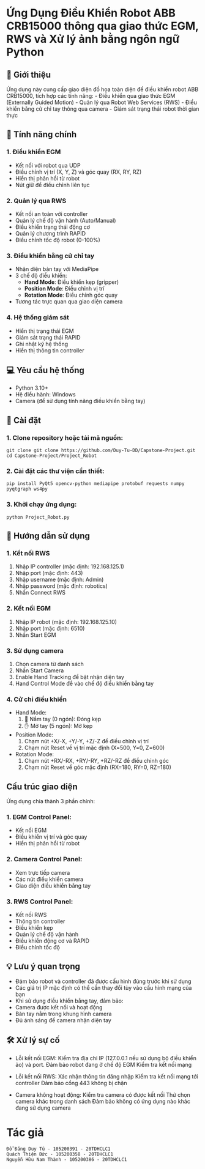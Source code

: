 # Ứng Dụng Điều Khiển Robot ABB CRB15000 thông qua giao thức EGM, RWS và Xử lý ảnh bằng ngôn ngữ Python

## 📌 Giới thiệu

Ứng dụng này cung cấp giao diện đồ họa toàn diện để điều khiển robot ABB CRB15000, tích hợp các tính năng:
    - Điều khiển qua giao thức EGM (Externally Guided Motion)
    - Quản lý qua Robot Web Services (RWS)
    - Điều khiển bằng cử chỉ tay thông qua camera
    - Giám sát trạng thái robot thời gian thực

## 🧠 Tính năng chính
### 1. Điều khiển EGM
- Kết nối với robot qua UDP
- Điều chỉnh vị trí (X, Y, Z) và góc quay (RX, RY, RZ)
- Hiển thị phản hồi từ robot
- Nút giữ để điều chỉnh liên tục

### 2. Quản lý qua RWS
- Kết nối an toàn với controller
- Quản lý chế độ vận hành (Auto/Manual)
- Điều khiển trạng thái động cơ
- Quản lý chương trình RAPID
- Điều chỉnh tốc độ robot (0-100%)

### 3. Điều khiển bằng cử chỉ tay
- Nhận diện bàn tay với MediaPipe
- 3 chế độ điều khiển:
    - **Hand Mode**: Điều khiển kẹp (gripper)
    - **Position Mode**: Điều chỉnh vị trí
    - **Rotation Mode**: Điều chỉnh góc quay
- Tương tác trực quan qua giao diện camera

### 4. Hệ thống giám sát
- Hiển thị trạng thái EGM
- Giám sát trạng thái RAPID
- Ghi nhật ký hệ thống
- Hiển thị thông tin controller

## 💻 Yêu cầu hệ thống
- Python 3.10+
- Hệ điều hành: Windows
- Camera (để sử dụng tính năng điều khiển bằng tay)

## 🔧 Cài đặt
### 1. Clone repository hoặc tải mã nguồn:
    git clone git clone https://github.com/Duy-Tu-DD/Capstone-Project.git
    cd Capstone-Project/Project_Robot

### 2. Cài đặt các thư viện cần thiết:
    pip install PyQt5 opencv-python mediapipe protobuf requests numpy pyqtgraph ws4py

### 3. Khởi chạy ứng dụng:
    python Project_Robot.py

## 📘 Hướng dẫn sử dụng
### 1. Kết nối RWS
1. Nhập IP controller (mặc định: 192.168.125.1)
2. Nhập port (mặc định: 443)
3. Nhập username (mặc định: Admin)
4. Nhập password (mặc định: robotics)
5. Nhấn Connect RWS
### 2. Kết nối EGM
1. Nhập IP robot (mặc định: 192.168.125.10)
2. Nhập port (mặc định: 6510)
3. Nhấn Start EGM
### 3. Sử dụng camera
1. Chọn camera từ danh sách
2. Nhấn Start Camera
3. Enable Hand Tracking để bật nhận diện tay
4. Hand Control Mode để vào chế độ điều khiển bằng tay
### 4. Cử chỉ điều khiển
- Hand Mode:
    1. 👊 Nắm tay (0 ngón): Đóng kẹp
    2. ✋ Mở tay (5 ngón): Mở kẹp
- Position Mode:
    1. Chạm nút +X/-X, +Y/-Y, +Z/-Z để điều chỉnh vị trí
    2. Chạm nút Reset về vị trí mặc định (X=500, Y=0, Z=600)
- Rotation Mode:
    1. Chạm nút +RX/-RX, +RY/-RY, +RZ/-RZ để điều chỉnh góc
    2. Chạm nút Reset về góc mặc định (RX=180, RY=0, RZ=180)

## Cấu trúc giao diện
Ứng dụng chia thành 3 phần chính:
### 1. EGM Control Panel:
- Kết nối EGM
- Điều khiển vị trí và góc quay
- Hiển thị phản hồi từ robot
### 2. Camera Control Panel:
- Xem trực tiếp camera
- Các nút điều khiển camera
- Giao diện điều khiển bằng tay
### 3. RWS Control Panel:
- Kết nối RWS
- Thông tin controller
- Điều khiển kẹp
- Quản lý chế độ vận hành
- Điều khiển động cơ và RAPID
- Điều chỉnh tốc độ

## 💡 Lưu ý quan trọng
- Đảm bảo robot và controller đã được cấu hình đúng trước khi sử dụng
- Các giá trị IP mặc định có thể cần thay đổi tùy vào cấu hình mạng của bạn
- Khi sử dụng điều khiển bằng tay, đảm bảo:
- Camera được kết nối và hoạt động
- Bàn tay nằm trong khung hình camera
- Đủ ánh sáng để camera nhận diện tay

## 🛠️ Xử lý sự cố
- Lỗi kết nối EGM:  Kiểm tra địa chỉ IP (127.0.0.1 nếu sử dụng bộ điều khiển ảo) và port. 
                    Đảm bảo robot đang ở chế độ EGM
                    Kiểm tra kết nối mạng

- Lỗi kết nối RWS:  Xác nhận thông tin đăng nhập
                    Kiểm tra kết nối mạng tới controller
                    Đảm bảo cổng 443 không bị chặn

- Camera không hoạt động:   Kiểm tra camera có được kết nối
                            Thử chọn camera khác trong danh sách
                            Đảm bảo không có ứng dụng nào khác đang sử dụng camera

# Tác giả
    Đỗ Đăng Duy Tú - 105200391 - 20TDHCLC1 
    Quách Thiện Đức - 105200358 - 20TDHCLC1
    Nguyễn Hữu Nam Thành - 105200386 - 20TDHCLC1
